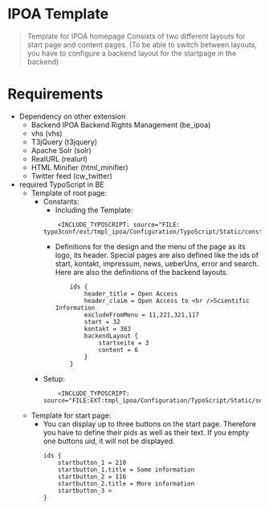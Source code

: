 IPOA Template
======================

> Template for IPOA homepage
> Consists of two different layouts for start page and content pages.
 (To be able to switch between layouts, you have to configure a backend layout for the startpage in the backend)

# Requirements

* Dependency on other extension
	* Backend IPOA Backend Rights Management (be_ipoa)
	* vhs (vhs)
	* T3jQuery (t3jquery)
	* Apache Solr (solr)
	* RealURL (realurl)
	* HTML Minifier (html_minifier)
	* Twitter feed (cw_twitter)
* required TypoScript in BE
	* Template of root page:
		* Constants:
			* Including the Template:
			```
				<INCLUDE_TYPOSCRIPT: source="FILE: typo3conf/ext/tmpl_ipoa/Configuration/TypoScript/Static/constants.txt">
			```
			* Definitions for the design and the menu of the page as its logo, its header.
				Special pages are also defined like the ids of start, kontakt, impressum, news, ueberUns, error and search.
				Here are also the definitions of the backend layouts.
				```
					ids {
						header_title = Open Access
						header_claim = Open Access to <br />Scientific Information
						excludeFromMenu = 11,221,321,117
						start = 32
						kontakt = 363
						backendLayout {
							startseite = 3
							content = 6
						}
					}
				```
		* Setup:
			```
				<INCLUDE_TYPOSCRIPT: source="FILE:EXT:tmpl_ipoa/Configuration/TypoScript/Static/setup.txt">
			```
	* Template for start page:
		* You can display up to three buttons on the start page. Therefore you have to define their pids as well as their text.
			If you empty one buttons uid, it will not be displayed.
			```
			ids {
				startbutton_1 = 210
				startbutton_1.title = Some information
				startbutton_2 = 116
				startbutton_2.title = More information
				startbutton_3 >
			}
			```

